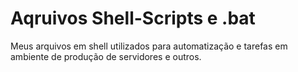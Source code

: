 # Aqruivos Shell-Scripts e .bat

Meus arquivos em shell utilizados para automatização e tarefas em ambiente de produção de servidores e outros.

